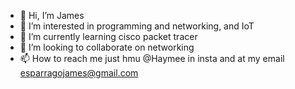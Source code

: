 - 👋 Hi, I’m James
- 👀 I’m interested in programming and networking, and IoT
- 🌱 I’m currently learning cisco packet tracer
- 💞️ I’m looking to collaborate on networking
- 📫 How to reach me just hmu @Haymee in insta and at my email esparragojames@gmail.com

<!---
0roc4n/0roc4n is a ✨ special ✨ repository because its `README.md` (this file) appears on your GitHub profile.
You can click the Preview link to take a look at your changes.
--->

